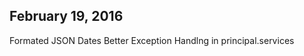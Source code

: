 

February 19, 2016
---------------------
Formated JSON Dates
Better Exception Handlng in principal.services